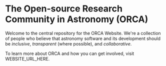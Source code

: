 # The Open-source Research Community in Astronomy (ORCA)

Welcome to the central repository for the ORCA Website. We're a collection of people who believe that astronomy software and its development should be _inclusive_, _transparent_ (where possible), and _collaborative_. 

To learn more about ORCA and how you can get involved, visit WEBSITE_URL_HERE.
